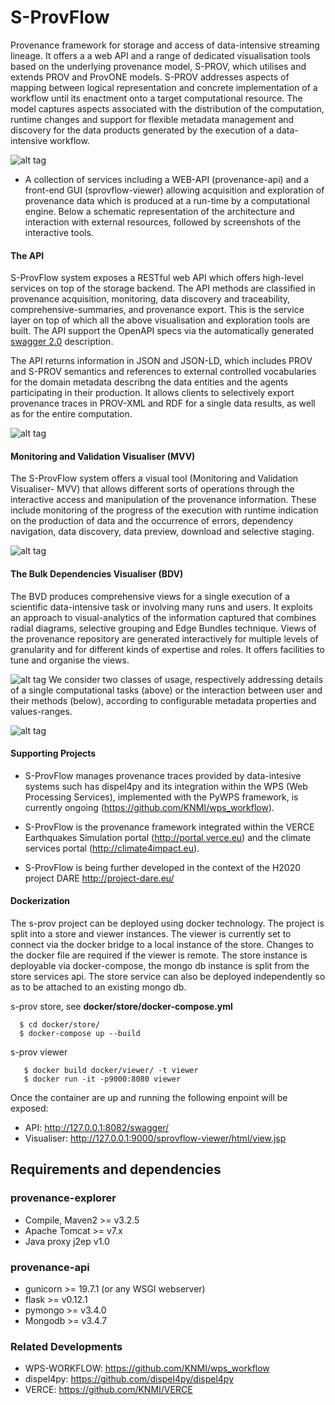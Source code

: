 # S-ProvFlow

Provenance framework for storage and access of data-intensive streaming lineage. It offers a a web API and a range of dedicated visualisation tools based on the underlying provenance model, S-PROV, which utilises and extends PROV and ProvONE models. S-PROV addresses aspects of mapping between logical representation and concrete implementation of a workflow until its enactment onto a target computational resource.  The model captures aspects associated with the distribution of the computation, runtime changes and support for flexible metadata management and discovery for the data products generated by the execution of a data-intensive workflow.

     
![alt tag](https://raw.githubusercontent.com/aspinuso/s-provenance/master/resources/template.png)

- A collection of services including a WEB-API (provenance-api) and a front-end GUI (sprovflow-viewer) allowing acquisition and exploration of provenance data which is produced at a run-time by a computational engine. Below a schematic representation of the architecture and interaction with external resources, followed by screenshots of the interactive tools.

#### The API

S-ProvFlow system exposes a RESTful web API which offers high-level services on top of the storage backend. The API methods are classified in provenance acquisition, monitoring, data discovery and traceability, comprehensive-summaries, and provenance export. This is the service layer on top of which all the above visualisation and exploration tools are built. The API support the OpenAPI specs via the automatically generated [swagger 2.0](https://github.com/aspinuso/s-provenance/blob/master/provenance-api/resources/swagger.json) description.

The API returns information in JSON and JSON-LD, which includes PROV and S-PROV semantics and references to external controlled vocabularies for the domain metadata describng the data entities and the agents participating in their production. It allows clients to selectively export provenance traces in PROV-XML and RDF for a single data results, as well as for the entire computation.

![alt tag](https://raw.githubusercontent.com/aspinuso/s-provenance/master/resources/sprovflowpnf.png)

#### Monitoring and Validation Visualiser (MVV)

The S-ProvFlow system offers a visual tool (Monitoring and Validation Visualiser- MVV) that allows different sorts of operations through the interactive access and manipulation of the provenance information. These include monitoring of the progress of the execution with runtime indication on the production of data and the occurrence of errors, dependency navigation, data discovery, data preview, download and selective staging.

![alt tag](https://raw.githubusercontent.com/aspinuso/s-provenance/master/resources/totalv.png)

#### The Bulk Dependencies Visualiser (BDV)

The BVD produces comprehensive views for a single execution of a scientific data-intensive task or involving many runs and users. It exploits an approach to visual-analytics of the information captured that combines radial diagrams, selective grouping and Edge Bundles technique. Views of the provenance repository are generated interactively for multiple levels of granularity and for different kinds of expertise and roles. It offers facilities to tune and organise the views. 

![alt tag](https://raw.githubusercontent.com/aspinuso/s-provenance/master/resources/bdv_combined_1_lscape1.png)
We consider two classes of usage, respectively addressing details of a single computational tasks (above) or the interaction between user and their methods (below), according to configurable metadata properties and values-ranges.

![alt tag](https://raw.githubusercontent.com/aspinuso/s-provenance/master/resources/radial_duo.png)

#### Supporting Projects

- S-ProvFlow manages provenance traces provided by data-intesive systems such has dispel4py and its integration within the WPS (Web Processing Services), implemented with the PyWPS framework, is currently ongoing (https://github.com/KNMI/wps_workflow). 

- S-ProvFlow is the provenance framework integrated within the VERCE Earthquakes Simulation portal (http://portal.verce.eu) and the climate services portal (http://climate4impact.eu).

- S-ProvFlow is being further developed in the context of the H2020 project DARE http://project-dare.eu/


#### Dockerization

The s-prov project can be deployed using docker technology. The project is split into a store and viewer instances.  The viewer is currently set to connect via the docker bridge to a local instance of the store. Changes to the docker file are required if the viewer is remote.
The store instance is deployable via docker-compose, the mongo db instance is split from the store services api. The store service can also be deployed independently so as to be attached to an existing mongo db. 

s-prov store,
  see **docker/store/docker-compose.yml**
```
  $ cd docker/store/
  $ docker-compose up --build 
```
s-prov viewer
```
   $ docker build docker/viewer/ -t viewer 
   $ docker run -it -p9000:8080 viewer 
```   

Once the container are up and running the following enpoint will be exposed:
- API: http://127.0.0.1:8082/swagger/
- Visualiser: http://127.0.0.1:9000/sprovflow-viewer/html/view.jsp


## Requirements and dependencies

### provenance-explorer
- Compile, Maven2 >= v3.2.5
- Apache Tomcat >= v7.x
- Java proxy j2ep v1.0
 
### provenance-api
- gunicorn >= 19.7.1 (or any WSGI webserver)
- flask >= v0.12.1
- pymongo >= v3.4.0
- Mongodb >= v3.4.7

### Related Developments

- WPS-WORKFLOW: https://github.com/KNMI/wps_workflow
- dispel4py: https://github.com/dispel4py/dispel4py
- VERCE: https://github.com/KNMI/VERCE

